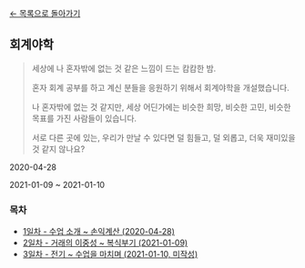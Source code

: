 [← 목록으로 돌아가기](./README.md)

## 회계야학
> 세상에 나 혼자밖에 없는 것 같은 느낌이 드는 캄캄한 밤.
> 
> 혼자 회계 공부를 하고 계신 분들을 응원하기 위해서 회계야학을 개설했습니다.
> 
> 나 혼자밖에 없는 것 같지만, 세상 어딘가에는 비슷한 희망, 비슷한 고민, 비슷한 목표를 가진 사람들이 있습니다.
> 
> 서로 다른 곳에 있는, 우리가 만날 수 있다면 덜 힘들고, 덜 외롭고, 더욱 재미있을 것 같지 않나요?

2020-04-28

2021-01-09 ~ 2021-01-10

### 목차
- [1일차 - 수업 소개 ~ 손익계산 (2020-04-28)](./Day1.md)
- [2일차 - 거래의 이중성 ~ 복식부기 (2021-01-09)](./Day2.md)
- [3일차 - 전기 ~ 수업을 마치며 (2021-01-10, 미작성)](./Day3.md)